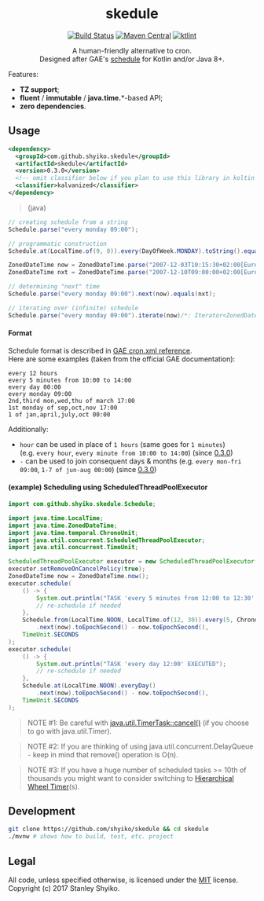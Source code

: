 <h1 align="center">
skedule
</h1>

<p align="center">
<a href="https://travis-ci.org/shyiko/skedule"><img src="https://travis-ci.org/shyiko/skedule.svg?branch=master" alt="Build Status"></a>
<a href="http://search.maven.org/#search%7Cga%7C1%7Cg%3A%22com.github.shyiko.skedule%22%20AND%20a%3A%22skedule%22"><img src="http://img.shields.io/badge/maven_central-0.3.0-blue.svg?style=flat" alt="Maven Central"></a>
<a href="https://ktlint.github.io/"><img src="https://img.shields.io/badge/code%20style-%E2%9D%A4-FF4081.svg" alt="ktlint"></a>
</p>

<p align="center">
A human-friendly alternative to cron.<br>Designed after GAE's <a href="https://cloud.google.com/appengine/docs/standard/java/config/cronref#schedule_format">schedule</a> for Kotlin and/or Java 8+. 
</p>

Features:
- **TZ support**;
- **fluent** / **immutable** / **java.time.***-based API;
- **zero dependencies**.

## Usage

```xml
<dependency>
  <groupId>com.github.shyiko.skedule</groupId>
  <artifactId>skedule</artifactId>
  <version>0.3.0</version>
  <!-- omit classifier below if you plan to use this library in koltin -->
  <classifier>kalvanized</classifier>
</dependency>
```

> (java)

```java
// creating schedule from a string
Schedule.parse("every monday 09:00");

// programmatic construction
Schedule.at(LocalTime.of(9, 0)).every(DayOfWeek.MONDAY).toString().equals("every monday 09:00");

ZonedDateTime now = ZonedDateTime.parse("2007-12-03T10:15:30+02:00[Europe/Kiev]");
ZonedDateTime nxt = ZonedDateTime.parse("2007-12-10T09:00:00+02:00[Europe/Kiev]");

// determining "next" time
Schedule.parse("every monday 09:00").next(now).equals(nxt);

// iterating over (infinite) schedule
Schedule.parse("every monday 09:00").iterate(now)/*: Iterator<ZonedDateTime> */.next().equals(nxt);
```

#### Format

Schedule format is described in [GAE cron.xml reference](https://cloud.google.com/appengine/docs/standard/java/config/cronref#schedule_format).  
Here are some examples (taken from the official GAE documentation):

```
every 12 hours
every 5 minutes from 10:00 to 14:00
every day 00:00
every monday 09:00
2nd,third mon,wed,thu of march 17:00
1st monday of sep,oct,nov 17:00
1 of jan,april,july,oct 00:00
```

Additionally:
- `hour` can be used in place of `1 hours` (same goes for `1 minutes`)  
(e.g. `every hour`, `every minute from 10:00 to 14:00`) (since [0.3.0](https://github.com/shyiko/skedule/blob/master/CHANGELOG.md#030---2017-07-10))
- `-` can be used to join consequent days & months (e.g. `every mon-fri 09:00`, `1-7 of jun-aug 00:00`) (since [0.3.0](https://github.com/shyiko/skedule/blob/master/CHANGELOG.md#030---2017-07-10))

#### (example) Scheduling using ScheduledThreadPoolExecutor

```java
import com.github.shyiko.skedule.Schedule;

import java.time.LocalTime;
import java.time.ZonedDateTime;
import java.time.temporal.ChronoUnit;
import java.util.concurrent.ScheduledThreadPoolExecutor;
import java.util.concurrent.TimeUnit;

ScheduledThreadPoolExecutor executor = new ScheduledThreadPoolExecutor(1);
executor.setRemoveOnCancelPolicy(true);
ZonedDateTime now = ZonedDateTime.now();
executor.schedule(
    () -> {
        System.out.println("TASK 'every 5 minutes from 12:00 to 12:30' EXECUTED");
        // re-schedule if needed
    },
    Schedule.from(LocalTime.NOON, LocalTime.of(12, 30)).every(5, ChronoUnit.MINUTES)
        .next(now).toEpochSecond() - now.toEpochSecond(),
    TimeUnit.SECONDS
);
executor.schedule(
    () -> {
        System.out.println("TASK 'every day 12:00' EXECUTED");
        // re-schedule if needed
    },
    Schedule.at(LocalTime.NOON).everyDay()
        .next(now).toEpochSecond() - now.toEpochSecond(),
    TimeUnit.SECONDS
);
```

> NOTE #1: Be careful with [java.util.TimerTask::cancel()](http://hg.openjdk.java.net/jdk8/jdk8/jdk/file/687fd7c7986d/src/share/classes/java/util/TimerTask.java#l119) (if you choose to go with java.util.Timer).

> NOTE #2: If you are thinking of using java.util.concurrent.DelayQueue - keep in mind that remove() operation is O(n).

> NOTE #3: If you have a huge number of scheduled tasks >= 10th of thousands you might want to consider switching to 
[Hierarchical Wheel Timer](https://pdfs.semanticscholar.org/0a14/2c84aeccc16b22c758cb57063fe227e83277.pdf)(s).   

## Development

```sh
git clone https://github.com/shyiko/skedule && cd skedule
./mvnw # shows how to build, test, etc. project
```

## Legal

All code, unless specified otherwise, is licensed under the [MIT](https://opensource.org/licenses/MIT) license.  
Copyright (c) 2017 Stanley Shyiko.
